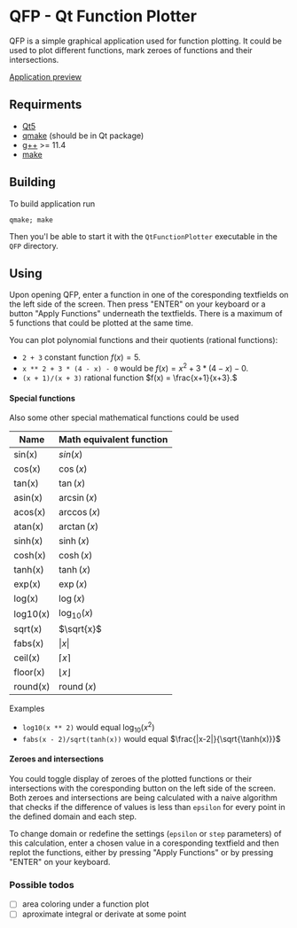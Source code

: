 # QFP - Qt Function Plotter

QFP is a simple graphical application used for function plotting. It could be used to plot different functions, mark zeroes of functions and their intersections. 

[Application preview](img/preview.png)

## Requirments
- [Qt5](https://github.com/qt/qt5)
- [qmake](https://doc.qt.io/qt-6/qmake-manual) (should be in Qt package)
- [g++](https://gcc.gnu.org/releases.html)  >= 11.4
- [make](https://www.gnu.org/software/make/)

## Building
To build application run 
```
qmake; make
```

Then you'l be able to start it with the `QtFunctionPlotter` executable in the `QFP` directory.


## Using
Upon opening QFP, enter a function in one of the coresponding textfields on the left side of the screen. Then press "ENTER" on your keyboard or a button "Apply Functions" underneath the textfields. There is a maximum of 5 functions that could be plotted at the same time.

You can plot polynomial functions and their quotients (rational functions):
- `2 + 3` constant function $f(x) = 5$.
-  `x ** 2 + 3 * (4 - x) - 0` would be $f(x) = x^2 + 3 * (4-x) - 0.$
- `(x + 1)/(x + 3)` rational function $f(x) = \frac{x+1}{x+3}.$

#### Special functions
Also some other special mathematical functions could be used

| Name | Math equivalent function |
|---------------|--------------|
| sin(x)        | $sin(x)$  |
| cos(x)        | $\cos(x)$  |
| tan(x)        | $\tan(x)$  |
| asin(x)       | $\arcsin(x)$ |
| acos(x)       | $\arccos(x)$ |
| atan(x)       | $\arctan(x)$ |
| sinh(x)       | $\sinh(x)$ |
| cosh(x)       | $\cosh(x)$ |
| tanh(x)       | $\tanh(x)$ |
| exp(x)        | $\exp(x)$  |
| log(x)        | $\log(x)$  |
| log10(x)      | $\log_{10}(x)$ |
| sqrt(x)       | $\sqrt{x}$ |
| fabs(x)       | $\|x\|$      |
| ceil(x)       | $\lceil x \rceil$ |
| floor(x)      | $\lfloor x \rfloor$ |
| round(x)      | $\operatorname{round}(x)$ |


Examples
- `log10(x ** 2)` would equal $\log_{10}(x^2)$
- `fabs(x - 2)/sqrt(tanh(x))` would equal $\frac{|x-2|}{\sqrt{\tanh(x)}}$

#### Zeroes and intersections
You could toggle display of zeroes of the plotted functions or their intersections with the coresponding button on the left side of the screen.
Both zeroes and intersections are being calculated with a naive algorithm that checks if the difference of values is less than `epsilon` for every point in the defined domain and each step.

To change domain or redefine the settings (`epsilon` or `step` parameters) of this calculation, enter a chosen value in a coresponding textfield and then replot the functions, either by pressing "Apply Functions" or by pressing "ENTER" on your keyboard. 

### Possible todos
- [ ] area coloring under a function plot
- [ ] aproximate integral or derivate at some point
